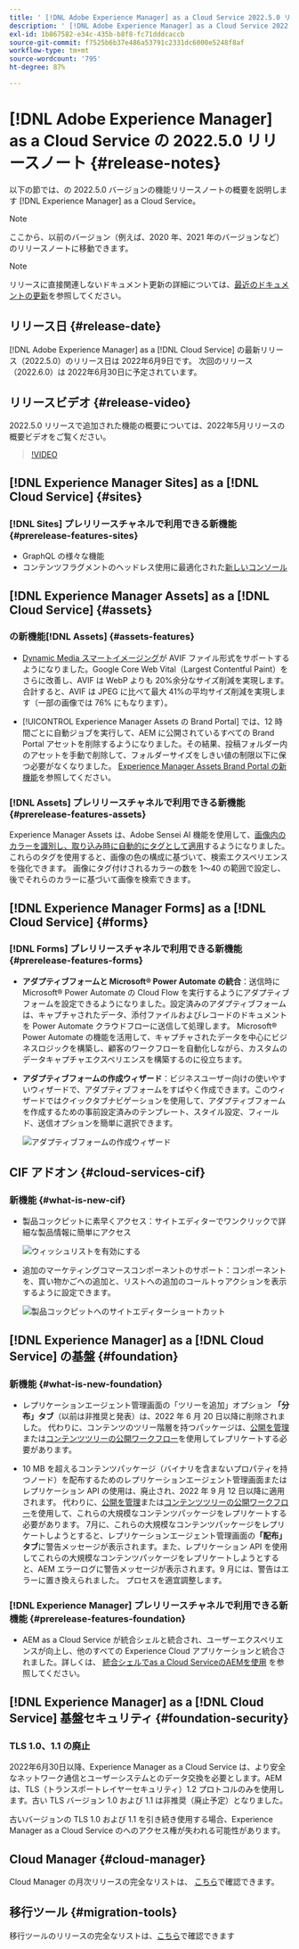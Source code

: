 ```yaml
---
title: ' [!DNL Adobe Experience Manager] as a Cloud Service 2022.5.0 リリースのリリースノート。'
description: ' [!DNL Adobe Experience Manager] as a Cloud Service 2022.5.0 リリースのリリースノート。'
exl-id: 1b867582-e34c-435b-b8f8-fc71dddcaccb
source-git-commit: f7525b6b37e486a53791c2331dc6000e5248f8af
workflow-type: tm+mt
source-wordcount: '795'
ht-degree: 87%

---
```


# [!DNL Adobe Experience Manager] as a Cloud Service の 2022.5.0 リリースノート {#release-notes}

以下の節では、の 2022.5.0 バージョンの機能リリースノートの概要を説明します [!DNL Experience Manager] as a Cloud Service。

>[!NOTE]
>
>ここから、以前のバージョン（例えば、2020 年、2021 年のバージョンなど）のリリースノートに移動できます。

>[!NOTE]
>
>リリースに直接関連しないドキュメント更新の詳細については、[最近のドキュメントの更新](https://experienceleague.adobe.com/docs/experience-manager-release-information/aem-release-updates/doc-updates/documentation-updates.html?lang=ja)を参照してください。

## リリース日 {#release-date}

[!DNL Adobe Experience Manager] as a [!DNL Cloud Service] の最新リリース（2022.5.0）のリリース日は 2022年6月9日です。
次回のリリース（2022.6.0）は 2022年6月30日に予定されています。

## リリースビデオ {#release-video}

2022.5.0 リリースで追加された機能の概要については、2022年5月リリースの概要ビデオをご覧ください。

>[!VIDEO](https://video.tv.adobe.com/v/343321/?quality=12)

## [!DNL Experience Manager Sites] as a [!DNL Cloud Service] {#sites}

### [!DNL Sites] プレリリースチャネルで利用できる新機能 {#prerelease-features-sites}

* GraphQL の様々な機能
* コンテンツフラグメントのヘッドレス使用に最適化された[新しいコンソール](/help/sites-cloud/administering/content-fragments/content-fragments-console.md)

## [!DNL Experience Manager Assets] as a [!DNL Cloud Service] {#assets}

### の新機能[!DNL Assets] {#assets-features}

* [Dynamic Media スマートイメージング](https://medium.com/adobetech/one-solution-fits-all-smart-imaging-with-aem-dynamic-media-be690b62df9f)が AVIF ファイル形式をサポートするようになりました。Google Core Web Vital（Largest Contentful Paint）をさらに改善し、AVIF は WebP よりも 20%余分なサイズ削減を実現します。合計すると、AVIF は JPEG に比べて最大 41%の平均サイズ削減を実現します（一部の画像では 76% にもなります）。

* [!UICONTROL Experience Manager Assets の Brand Portal] では、12 時間ごとに自動ジョブを実行して、AEM に公開されているすべての Brand Portal アセットを削除するようになりました。その結果、投稿フォルダー内のアセットを手動で削除して、フォルダーサイズをしきい値の制限以下に保つ必要がなくなりました。 [Experience Manager Assets Brand Portal の新機能](https://experienceleague.adobe.com/docs/experience-manager-brand-portal/using/introduction/whats-new.html?lang=ja)を参照してください。

### [!DNL Assets] プレリリースチャネルで利用できる新機能 {#prerelease-features-assets}

Experience Manager Assets は、Adobe Sensei AI 機能を使用して、[画像内のカラーを識別し、取り込み時に自動的にタグとして適用](/help/assets/color-tag-images.md)するようになりました。これらのタグを使用すると、画像の色の構成に基づいて、検索エクスペリエンスを強化できます。 画像にタグ付けされるカラーの数を 1～40 の範囲で設定し、後でそれらのカラーに基づいて画像を検索できます。


## [!DNL Experience Manager Forms] as a [!DNL Cloud Service] {#forms}

### [!DNL Forms] プレリリースチャネルで利用できる新機能 {#prerelease-features-forms}

* **アダプティブフォームと Microsoft® Power Automate の統合**：送信時に Microsoft® Power Automate の Cloud Flow を実行するようにアダプティブフォームを設定できるようになりました。設定済みのアダプティブフォームは、キャプチャされたデータ、添付ファイルおよびレコードのドキュメントを Power Automate クラウドフローに送信して処理します。 Microsoft® Power Automate の機能を活用して、キャプチャされたデータを中心にビジネスロジックを構築し、顧客のワークフローを自動化しながら、カスタムのデータキャプチャエクスペリエンスを構築するのに役立ちます。

* **アダプティブフォームの作成ウィザード**：ビジネスユーザー向けの使いやすいウィザードで、アダプティブフォームをすばやく作成できます。このウィザードではクイックタブナビゲーションを使用して、アダプティブフォームを作成するための事前設定済みのテンプレート、スタイル設定、フィールド、送信オプションを簡単に選択できます。

  ![アダプティブフォームの作成ウィザード](/help/release-notes/assets/wizard.png)

## CIF アドオン {#cloud-services-cif}

### 新機能 {#what-is-new-cif}

* 製品コックピットに素早くアクセス：サイトエディターでワンクリックで詳細な製品情報に簡単にアクセス

  ![ウィッシュリストを有効にする](/help/assets/CIF/enable-wishlist.png)

* 追加のマーケティングコマースコンポーネントのサポート：コンポーネントを、買い物かごへの追加と、リストへの追加のコールトゥアクションを表示するように設定できます。

  ![製品コックピットへのサイトエディターショートカット](/help/assets/CIF/sites-editor-shortcut-to-cockpit.png)


## [!DNL Experience Manager] as a [!DNL Cloud Service] の基盤 {#foundation}

### 新機能 {#what-is-new-foundation}

* レプリケーションエージェント管理画面の「ツリーを追加」オプション **「分布」タブ**（以前は非推奨と発表）は、2022 年 6 月 20 日以降に削除されました。 代わりに、コンテンツのツリー階層を持つパッケージは、[公開を管理](/help/operations/replication.md#manage-publication)または[コンテンツツリーの公開ワークフロー](/help/operations/replication.md#publish-content-tree-workflow)を使用してレプリケートする必要があります。

* 10 MB を超えるコンテンツパッケージ（バイナリを含まないプロパティを持つノード）を配布するためのレプリケーションエージェント管理画面またはレプリケーション API の使用は、廃止され、2022 年 9 月 12 日以降に適用されます。 代わりに、[公開を管理](/help/operations/replication.md#manage-publication)または[コンテンツツリーの公開ワークフロー](/help/operations/replication.md#publish-content-tree-workflow)を使用して、これらの大規模なコンテンツパッケージをレプリケートする必要があります。 7月に、これらの大規模なコンテンツパッケージをレプリケートしようとすると、レプリケーションエージェント管理画面の&#x200B;**「配布」タブ**&#x200B;に警告メッセージが表示されます。また、レプリケーション API を使用してこれらの大規模なコンテンツパッケージをレプリケートしようとすると、AEM エラーログに警告メッセージが表示されます。9 月には、警告はエラーに置き換えられました。 プロセスを適宜調整します。

### [!DNL Experience Manager] プレリリースチャネルで利用できる新機能 {#prerelease-features-foundation}

* AEM as a Cloud Service が統合シェルと統合され、ユーザーエクスペリエンスが向上し、他のすべての Experience Cloud アプリケーションと統合されました。詳しくは、 [統合シェルでas a Cloud ServiceのAEMを使用](/help/overview/aem-cloud-service-on-unified-shell.md) を参照してください。

## [!DNL Experience Manager] as a [!DNL Cloud Service] 基盤セキュリティ {#foundation-security}

### TLS 1.0、1.1 の廃止

2022年6月30日以降、Experience Manager as a Cloud Service は、より安全なネットワーク通信とユーザーシステムとのデータ交換を必要とします。AEM は、TLS（トランスポートレイヤーセキュリティ）1.2 プロトコルのみを使用します。古い TLS バージョン 1.0 および 1.1 は非推奨（廃止予定）となりました。

古いバージョンの TLS 1.0 および 1.1 を引き続き使用する場合、Experience Manager as a Cloud Service のへのアクセス権が失われる可能性があります。

## Cloud Manager {#cloud-manager}

Cloud Manager の月次リリースの完全なリストは、 [こちら](/help/implementing/cloud-manager/release-notes/current.md)で確認できます。

## 移行ツール {#migration-tools}

移行ツールのリリースの完全なリストは、[こちら](/help/journey-migration/release-notes/release-notes-migration-tools-current.md)で確認できます
